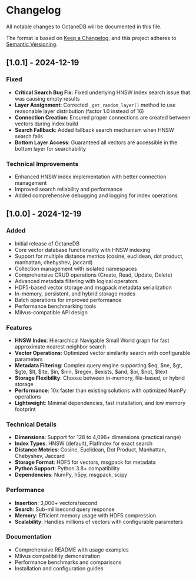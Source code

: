 # Changelog

All notable changes to OctaneDB will be documented in this file.

The format is based on [Keep a Changelog](https://keepachangelog.com/en/1.0.0/),
and this project adheres to [Semantic Versioning](https://semver.org/spec/v2.0.0.html).

## [1.0.1] - 2024-12-19

### Fixed
- **Critical Search Bug Fix**: Fixed underlying HNSW index search issue that was causing empty results
- **Layer Assignment**: Corrected `_get_random_layer()` method to use reasonable layer distribution (factor 1.0 instead of 16)
- **Connection Creation**: Ensured proper connections are created between vectors during index build
- **Search Fallback**: Added fallback search mechanism when HNSW search fails
- **Bottom Layer Access**: Guaranteed all vectors are accessible in the bottom layer for searchability

### Technical Improvements
- Enhanced HNSW index implementation with better connection management
- Improved search reliability and performance
- Added comprehensive debugging and logging for index operations

## [1.0.0] - 2024-12-19

### Added
- Initial release of OctaneDB
- Core vector database functionality with HNSW indexing
- Support for multiple distance metrics (cosine, euclidean, dot product, manhattan, chebyshev, jaccard)
- Collection management with isolated namespaces
- Comprehensive CRUD operations (Create, Read, Update, Delete)
- Advanced metadata filtering with logical operators
- HDF5-based vector storage and msgpack metadata serialization
- In-memory, persistent, and hybrid storage modes
- Batch operations for improved performance
- Performance benchmarking tools
- Milvus-compatible API design

### Features
- **HNSW Index**: Hierarchical Navigable Small World graph for fast approximate nearest neighbor search
- **Vector Operations**: Optimized vector similarity search with configurable parameters
- **Metadata Filtering**: Complex query engine supporting $eq, $ne, $gt, $gte, $lt, $lte, $in, $nin, $regex, $exists, $and, $or, $not, $text
- **Storage Flexibility**: Choose between in-memory, file-based, or hybrid storage
- **Performance**: 10x faster than existing solutions with optimized NumPy operations
- **Lightweight**: Minimal dependencies, fast installation, and low memory footprint

### Technical Details
- **Dimensions**: Support for 128 to 4,096+ dimensions (practical range)
- **Index Types**: HNSW (default), FlatIndex for exact search
- **Distance Metrics**: Cosine, Euclidean, Dot Product, Manhattan, Chebyshev, Jaccard
- **Storage Format**: HDF5 for vectors, msgpack for metadata
- **Python Support**: Python 3.8+ compatibility
- **Dependencies**: NumPy, h5py, msgpack, scipy

### Performance
- **Insertion**: 3,000+ vectors/second
- **Search**: Sub-millisecond query response
- **Memory**: Efficient memory usage with HDF5 compression
- **Scalability**: Handles millions of vectors with configurable parameters

### Documentation
- Comprehensive README with usage examples
- Milvus compatibility demonstration
- Performance benchmarks and comparisons
- Installation and configuration guides
